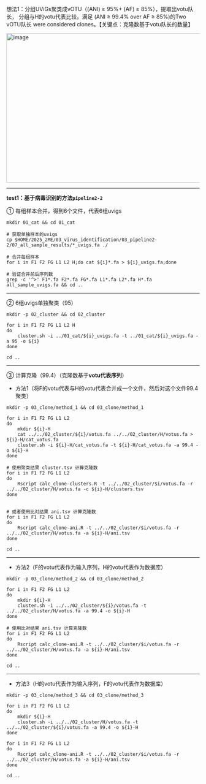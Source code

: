 想法1：分组UViGs聚类成vOTU（(ANI) ≥ 95%+ (AF) ≥ 85%），提取出votu队长， 分组与H的votu代表比较。满足 (ANI ≥ 99.4% over AF ≥ 85%)的Two vOTU队长 were considered clones。【关键点：克隆数基于votu队长的数量】

<img width="712" height="390" alt="image" src="https://github.com/user-attachments/assets/3effc22d-8403-494a-907e-2cac89852b21" />

---

**test1：基于病毒识别的方法`pipeline2-2`**

① 每组样本合并，得到6个文件，代表6组uvigs

```shell
mkdir 01_cat && cd 01_cat

# 获取单独样本的uvigs
cp $HOME/2025_2ME/03_virus_identification/03_pipeline2-2/07_all_sample_results/*_uvigs.fa ./

# 合并每组样本
for i in F1 F2 FG L1 L2 H;do cat ${i}*.fa > ${i}_uvigs.fa;done

# 验证合并前后序列数
grep -c '^>' F1*.fa F2*.fa FG*.fa L1*.fa L2*.fa H*.fa all_sample_uvigs.fa && cd ..
```

---

② 6组uvigs单独聚类（95）

```shell
mkdir -p 02_cluster && cd 02_cluster

for i in F1 F2 FG L1 L2 H
do
    cluster.sh -i ../01_cat/${i}_uvigs.fa -t ../01_cat/${i}_uvigs.fa -a 95 -o ${i}
done

cd ..
```

---

③ 计算克隆（99.4）（克隆数基于**votu代表序列**）

- 方法1（将F的votu代表与H的votu代表合并成一个文件，然后对这个文件99.4聚类）

```shell
mkdir -p 03_clone/method_1 && cd 03_clone/method_1

for i in F1 F2 FG L1 L2
do
	mkdir ${i}-H
	cat ../../02_cluster/${i}/votus.fa ../../02_cluster/H/votus.fa > ${i}-H/cat_votus.fa
    cluster.sh -i ${i}-H/cat_votus.fa -t ${i}-H/cat_votus.fa -a 99.4 -o ${i}-H
done

# 使用聚类结果 cluster.tsv 计算克隆数
for i in F1 F2 FG L1 L2
do 
	Rscript calc_clone-clusters.R -t ../../02_cluster/$i/votus.fa -r ../../02_cluster/H/votus.fa -c ${i}-H/clusters.tsv
done


# 或者使用比对结果 ani.tsv 计算克隆数
for i in F1 F2 FG L1 L2
do
	Rscript calc_clone-ani.R -t ../../02_cluster/$i/votus.fa -r ../../02_cluster/H/votus.fa -a ${i}-H/ani.tsv
done

cd ..
```

---

- 方法2（F的votu代表作为输入序列，H的votu代表作为数据库）

```shell
mkdir -p 03_clone/method_2 && cd 03_clone/method_2

for i in F1 F2 FG L1 L2
do
	mkdir ${i}-H
    cluster.sh -i ../../02_cluster/${i}/votus.fa -t ../../02_cluster/H/votus.fa -a 99.4 -o ${i}-H
done

# 使用比对结果 ani.tsv 计算克隆数
for i in F1 F2 FG L1 L2
do
	Rscript calc_clone-ani.R -t ../../02_cluster/$i/votus.fa -r ../../02_cluster/H/votus.fa -a ${i}-H/ani.tsv
done

cd ..
```

---

- 方法3（H的votu代表作为输入序列，F的votu代表作为数据库）

``` shell
mkdir -p 03_clone/method_3 && cd 03_clone/method_3

for i in F1 F2 FG L1 L2
do
	mkdir ${i}-H
    cluster.sh -i ../../02_cluster/H/votus.fa -t ../../02_cluster/${i}/votus.fa -a 99.4 -o ${i}-H
done

for i in F1 F2 FG L1 L2
do
	Rscript calc_clone-ani.R -t ../../02_cluster/$i/votus.fa -r ../../02_cluster/H/votus.fa -a ${i}-H/ani.tsv
done

cd ..
```

